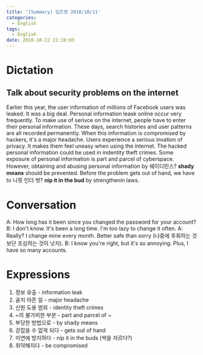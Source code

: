 ```yaml
---
title: '[Summary] 입트영 2018/10/11'
categories:
  - English
tags:
  - English
date: 2018-10-22 21:16:03
---
```


# Dictation

## Talk about security problems on the internet

Earlier this year, the user information of millions of Facebook users was leaked. It was a big deal. Personal information leask online occur very frequently. To make use of serivce on the internet, people have to enter their personal information. These days, search histories and user patterns are all recorded permanently. When this information is compromised by hackers, it's a major headache. Users experience a serious invation of privacy. It makes them feel uneasy when using the internet. The hacked personal information could be used in indentity theft crimes. Some exposure of personal information is part and parcel of cyberspace. However, obtaining and abusing personal information by 쉐이디민스? **shady means** should be prevented. Before the problem gets out of hand, we have to 니핏 인더 벗? **nip it in the bud** by strengthenin laws.

# Conversation

A: How long has it been since you changed the password for your account?
B: I don't know. It's been a long time. I'm too lazy to change it often.
A: Really? I change mine every month. Better safe than sorry (나중에 후회하는 것 보단 조심하는 것이 낫지).
B: I know you're right, but it's so annoying. Plus, I have so many accounts.

# Expressions

1. 정보 유출 - information leak
2. 골치 아픈 일 - major headache
3. 신원 도용 범죄 - identity theft crimes
4. ~의 불가피한 부분 - part and parcel of ~
5. 부당한 방법으로 - by shady means
6. 걷잡을 수 없게 되다 - gets out of hand
7. 미연에 방지하다 - nip it in the buds (싹을 자르다?)
8. 취약해지다 - be compromised